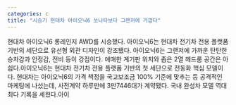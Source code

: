 ```yaml
---
categories: c
title: "시승기 현대차 아이오닉6 쏘나타보다 그랜저에 가깝다"
---
```

현대차 아이오닉6 롱레인지 AWD를 시승했다. 아이오닉6는 현대차 전기차 전용 플랫폼 기반의 세단으로 유선형 외관 디자인이 강조됐다. 아이오닉6는 그랜저에 가까운 탄탄한 승차감과 안정감, 전비 등이 강점이다. 애매한 계기판 위치와 좁은 2열 헤드룸 공간은 아쉽다.아이오닉6는 현대차 전기차 전용 플랫폼 기반의 첫 세단으로 전동화 핵심 모델이다. 현대차는 아이오닉6의 가격 책정을 국고보조금 100% 기준에 맞추는 등 공격적인 마케팅에 나섰는데, 사전계약 하루만에 3만7446대가 계약됐다. 국내 완성차 모델 역대 최다 기록을 세웠다.아이